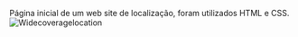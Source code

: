 Página inicial de um web site de localização, foram utilizados HTML e CSS.
![Widecoveragelocation](https://github.com/Mickaellysilva/Wide-coverage-location/assets/104102435/aae4cedb-4600-46ac-99ed-0138d9621167)
